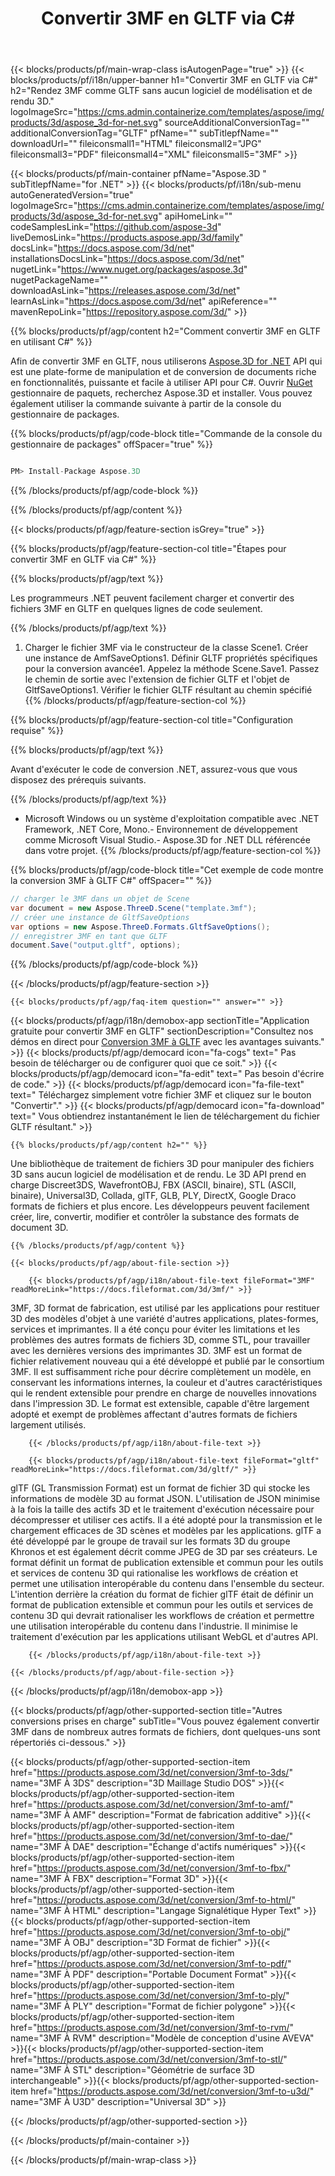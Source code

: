 ﻿---
title: Convertir 3MF en GLTF via C# 
url: /fr/net/conversion/3mf-to-gltf/ 
description: Exemple de code pour la conversion de 3MF à GLTF C#. Utilisez l'exemple de code API pour les fichiers batch 3MF vers la conversion GLTF dans VB.NET, Asp.NET ou toute application basée sur .NET.
---
{{< blocks/products/pf/main-wrap-class isAutogenPage="true" >}}
{{< blocks/products/pf/i18n/upper-banner h1="Convertir 3MF en GLTF via C#" h2="Rendez 3MF comme GLTF sans aucun logiciel de modélisation et de rendu 3D." logoImageSrc="https://cms.admin.containerize.com/templates/aspose/img/products/3d/aspose_3d-for-net.svg" sourceAdditionalConversionTag="" additionalConversionTag="GLTF" pfName="" subTitlepfName="" downloadUrl="" fileiconsmall1="HTML" fileiconsmall2="JPG" fileiconsmall3="PDF" fileiconsmall4="XML" fileiconsmall5="3MF" >}}

{{< blocks/products/pf/main-container pfName="Aspose.3D " subTitlepfName="for .NET" >}}
{{< blocks/products/pf/i18n/sub-menu autoGeneratedVersion="true" logoImageSrc="https://cms.admin.containerize.com/templates/aspose/img/products/3d/aspose_3d-for-net.svg" apiHomeLink="" codeSamplesLink="https://github.com/aspose-3d" liveDemosLink="https://products.aspose.app/3d/family" docsLink="https://docs.aspose.com/3d/net" installationsDocsLink="https://docs.aspose.com/3d/net" nugetLink="https://www.nuget.org/packages/aspose.3d" nugetPackageName="" downloadAsLink="https://releases.aspose.com/3d/net" learnAsLink="https://docs.aspose.com/3d/net" apiReference="" mavenRepoLink="https://repository.aspose.com/3d/" >}}

{{% blocks/products/pf/agp/content h2="Comment convertir 3MF en GLTF en utilisant C#" %}}

 Afin de convertir 3MF en GLTF, nous utiliserons
 [Aspose.3D for .NET](https://products.aspose.com/3d/net) 
 API qui est une plate-forme de manipulation et de conversion de documents riche en fonctionnalités, puissante et facile à utiliser API pour C#. Ouvrir
 [NuGet](https://www.nuget.org/packages/aspose.3d) 
 gestionnaire de paquets, recherchez
 Aspose.3D 
 et installer. Vous pouvez également utiliser la commande suivante à partir de la console du gestionnaire de packages.

{{% blocks/products/pf/agp/code-block title="Commande de la console du gestionnaire de packages" offSpacer="true" %}}

```cs

PM> Install-Package Aspose.3D


```

{{% /blocks/products/pf/agp/code-block %}}

{{% /blocks/products/pf/agp/content %}}

{{< blocks/products/pf/agp/feature-section isGrey="true" >}}

{{% blocks/products/pf/agp/feature-section-col title="Étapes pour convertir 3MF en GLTF via C#" %}}

{{% blocks/products/pf/agp/text %}}

 Les programmeurs .NET peuvent facilement charger et convertir des fichiers 3MF en GLTF en quelques lignes de code seulement.

{{% /blocks/products/pf/agp/text %}}

1. Charger le fichier 3MF via le constructeur de la classe Scene1. Créer une instance de AmfSaveOptions1. Définir GLTF propriétés spécifiques pour la conversion avancée1. Appelez la méthode Scene.Save1. Passez le chemin de sortie avec l'extension de fichier GLTF et l'objet de GltfSaveOptions1. Vérifier le fichier GLTF résultant au chemin spécifié
{{% /blocks/products/pf/agp/feature-section-col %}}

{{% blocks/products/pf/agp/feature-section-col title="Configuration requise" %}}

{{% blocks/products/pf/agp/text %}}

 Avant d'exécuter le code de conversion .NET, assurez-vous que vous disposez des prérequis suivants.

{{% /blocks/products/pf/agp/text %}}

- Microsoft Windows ou un système d'exploitation compatible avec .NET Framework, .NET Core, Mono.- Environnement de développement comme Microsoft Visual Studio.- Aspose.3D for .NET DLL référencée dans votre projet.
{{% /blocks/products/pf/agp/feature-section-col %}}

{{% blocks/products/pf/agp/code-block title="Cet exemple de code montre la conversion 3MF à GLTF C#" offSpacer="" %}}

```cs
// charger le 3MF dans un objet de Scene 
var document = new Aspose.ThreeD.Scene("template.3mf");
// créer une instance de GltfSaveOptions 
var options = new Aspose.ThreeD.Formats.GltfSaveOptions();
// enregistrer 3MF en tant que GLTF 
document.Save("output.gltf", options); 


```

{{% /blocks/products/pf/agp/code-block %}}

{{< /blocks/products/pf/agp/feature-section >}}

    {{< blocks/products/pf/agp/faq-item question="" answer="" >}}
 

<!-- aboutfile Starts -->

{{< blocks/products/pf/agp/i18n/demobox-app sectionTitle="Application gratuite pour convertir 3MF en GLTF" sectionDescription="Consultez nos démos en direct pour [Conversion 3MF à GLTF](https://products.aspose.app/3d/conversion/3mf-to-gltf) avec les avantages suivants." >}}
        {{< blocks/products/pf/agp/democard icon="fa-cogs" text=" Pas besoin de télécharger ou de configurer quoi que ce soit." >}}
        {{< blocks/products/pf/agp/democard icon="fa-edit" text=" Pas besoin d\'écrire de code." >}}
        {{< blocks/products/pf/agp/democard icon="fa-file-text" text=" Téléchargez simplement votre fichier 3MF et cliquez sur le bouton \"Convertir\"." >}}
        {{< blocks/products/pf/agp/democard icon="fa-download" text=" Vous obtiendrez instantanément le lien de téléchargement du fichier GLTF résultant." >}}

    {{% blocks/products/pf/agp/content h2="" %}}

 Une bibliothèque de traitement de fichiers 3D pour manipuler des fichiers 3D sans aucun logiciel de modélisation et de rendu. Le 3D API prend en charge Discreet3DS, WavefrontOBJ, FBX (ASCII, binaire), STL (ASCII, binaire), Universal3D, Collada, glTF, GLB, PLY, DirectX, Google Draco formats de fichiers et plus encore. Les développeurs peuvent facilement créer, lire, convertir, modifier et contrôler la substance des formats de document 3D.



    {{% /blocks/products/pf/agp/content %}}

    {{< blocks/products/pf/agp/about-file-section >}}

        {{< blocks/products/pf/agp/i18n/about-file-text fileFormat="3MF" readMoreLink="https://docs.fileformat.com/3d/3mf/" >}}
3MF, 3D format de fabrication, est utilisé par les applications pour restituer 3D des modèles d'objet à une variété d'autres applications, plates-formes, services et imprimantes. Il a été conçu pour éviter les limitations et les problèmes des autres formats de fichiers 3D, comme STL, pour travailler avec les dernières versions des imprimantes 3D. 3MF est un format de fichier relativement nouveau qui a été développé et publié par le consortium 3MF. Il est suffisamment riche pour décrire complètement un modèle, en conservant les informations internes, la couleur et d'autres caractéristiques qui le rendent extensible pour prendre en charge de nouvelles innovations dans l'impression 3D. Le format est extensible, capable d'être largement adopté et exempt de problèmes affectant d'autres formats de fichiers largement utilisés.

        {{< /blocks/products/pf/agp/i18n/about-file-text >}}

        {{< blocks/products/pf/agp/i18n/about-file-text fileFormat="gltf" readMoreLink="https://docs.fileformat.com/3d/gltf/" >}}
glTF (GL Transmission Format) est un format de fichier 3D qui stocke les informations de modèle 3D au format JSON. L'utilisation de JSON minimise à la fois la taille des actifs 3D et le traitement d'exécution nécessaire pour décompresser et utiliser ces actifs. Il a été adopté pour la transmission et le chargement efficaces de 3D scènes et modèles par les applications. glTF a été développé par le groupe de travail sur les formats 3D du groupe Khronos et est également décrit comme JPEG de 3D par ses créateurs. Le format définit un format de publication extensible et commun pour les outils et services de contenu 3D qui rationalise les workflows de création et permet une utilisation interopérable du contenu dans l'ensemble du secteur. L'intention derrière la création du format de fichier glTF était de définir un format de publication extensible et commun pour les outils et services de contenu 3D qui devrait rationaliser les workflows de création et permettre une utilisation interopérable du contenu dans l'industrie. Il minimise le traitement d'exécution par les applications utilisant WebGL et d'autres API.

        {{< /blocks/products/pf/agp/i18n/about-file-text >}}

    {{< /blocks/products/pf/agp/about-file-section >}}

{{< /blocks/products/pf/agp/i18n/demobox-app >}}

<!-- aboutfile Ends -->

{{< blocks/products/pf/agp/other-supported-section title="Autres conversions prises en charge" subTitle="Vous pouvez également convertir 3MF dans de nombreux autres formats de fichiers, dont quelques-uns sont répertoriés ci-dessous." >}}

{{< blocks/products/pf/agp/other-supported-section-item href="https://products.aspose.com/3d/net/conversion/3mf-to-3ds/" name="3MF À 3DS" description="3D Maillage Studio DOS" >}}{{< blocks/products/pf/agp/other-supported-section-item href="https://products.aspose.com/3d/net/conversion/3mf-to-amf/" name="3MF À AMF" description="Format de fabrication additive" >}}{{< blocks/products/pf/agp/other-supported-section-item href="https://products.aspose.com/3d/net/conversion/3mf-to-dae/" name="3MF À DAE" description="Échange d\'actifs numériques" >}}{{< blocks/products/pf/agp/other-supported-section-item href="https://products.aspose.com/3d/net/conversion/3mf-to-fbx/" name="3MF À FBX" description="Format 3D" >}}{{< blocks/products/pf/agp/other-supported-section-item href="https://products.aspose.com/3d/net/conversion/3mf-to-html/" name="3MF À HTML" description="Langage Signalétique Hyper Text" >}}{{< blocks/products/pf/agp/other-supported-section-item href="https://products.aspose.com/3d/net/conversion/3mf-to-obj/" name="3MF À OBJ" description="3D Format de fichier" >}}{{< blocks/products/pf/agp/other-supported-section-item href="https://products.aspose.com/3d/net/conversion/3mf-to-pdf/" name="3MF À PDF" description="Portable Document Format" >}}{{< blocks/products/pf/agp/other-supported-section-item href="https://products.aspose.com/3d/net/conversion/3mf-to-ply/" name="3MF À PLY" description="Format de fichier polygone" >}}{{< blocks/products/pf/agp/other-supported-section-item href="https://products.aspose.com/3d/net/conversion/3mf-to-rvm/" name="3MF À RVM" description="Modèle de conception d\'usine AVEVA" >}}{{< blocks/products/pf/agp/other-supported-section-item href="https://products.aspose.com/3d/net/conversion/3mf-to-stl/" name="3MF À STL" description="Géométrie de surface 3D interchangeable" >}}{{< blocks/products/pf/agp/other-supported-section-item href="https://products.aspose.com/3d/net/conversion/3mf-to-u3d/" name="3MF À U3D" description="Universal 3D" >}}

{{< /blocks/products/pf/agp/other-supported-section >}}

{{< /blocks/products/pf/main-container >}}
    
{{< /blocks/products/pf/main-wrap-class >}}